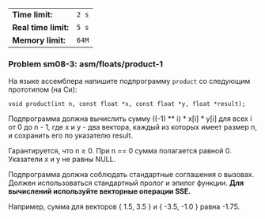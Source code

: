 |                      |       |
|----------------------|-------|
| **Time limit:**      | `2 s` |
| **Real time limit:** | `5 s` |
| **Memory limit:**    | `64M` |


### Problem sm08-3: asm/floats/product-1

На языке ассемблера напишите подпрограмму `product` со следующим прототипом (на Си):

    
    
    void product(int n, const float *x, const float *y, float *result);

Подпрограмма должна вычислить сумму ((-1) ** i) * x[i] * y[i] для всех i от 0 до n - 1, где x и y -
два вектора, каждый из которых имеет размер n, и сохранить его по указателю result.

Гарантируется, что n ≥ 0. При n == 0 сумма полагается равной 0. Указатели x и y не равны NULL.

Подпрограмма должна соблюдать стандартные соглашения о вызовах. Должен использоваться стандартный
пролог и эпилог функции. **Для вычислений используйте векторные операции SSE.**

Например, сумма для векторов { 1.5, 3.5 } и { -3.5, -1.0 } равна -1.75.

